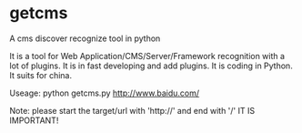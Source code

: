 # getcms
A cms discover recognize tool in python

It is a tool for Web Application/CMS/Server/Framework recognition with a lot of plugins.
It is in fast developing and add plugins.
It is coding in Python.
It suits for china.

Useage:
python getcms.py http://www.baidu.com/

Note:
please start the target/url with 'http://' and end with '/'
IT IS IMPORTANT!
